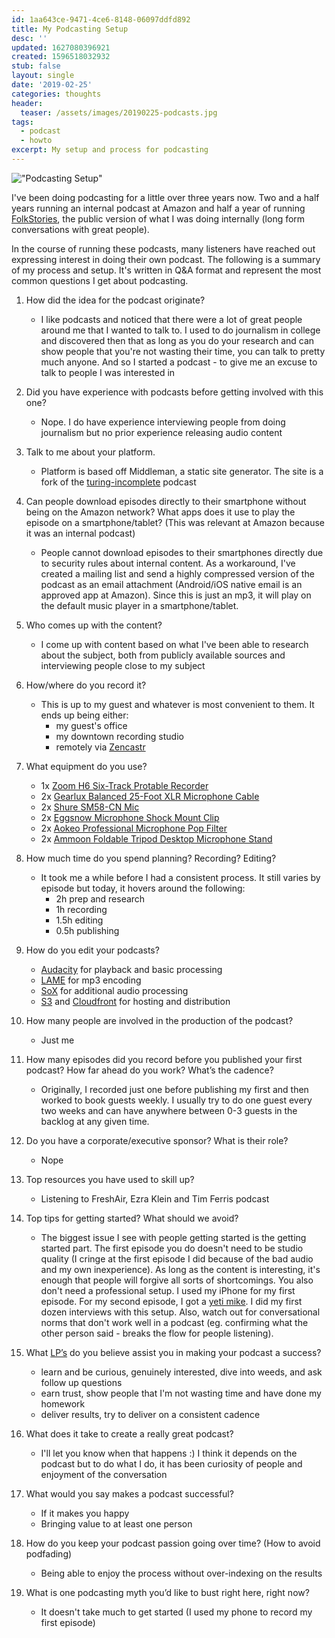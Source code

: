 ```yaml
---
id: 1aa643ce-9471-4ce6-8148-06097ddfd892
title: My Podcasting Setup
desc: ''
updated: 1627080396921
created: 1596518032932
stub: false
layout: single
date: '2019-02-25'
categories: thoughts
header:
  teaser: /assets/images/20190225-podcasts.jpg
tags:
  - podcast
  - howto
excerpt: My setup and process for podcasting
---
```

!["Podcasting Setup"](https://kevinslin-images.s3.us-west-2.amazonaws.com/images/20190225-podcasts.jpg)

I've been doing podcasting for a little over three years now. Two and a half years running an internal podcast at Amazon and half a year of running [FolkStories](https://folkstories.org), the public version of what I was doing internally (long form conversations with great people).

In the course of running these podcasts, many listeners have reached out expressing interest in doing their own podcast. The following is a summary of my process and setup. It's written in Q&A format and represent the most common questions I get about podcasting.

1. How did the idea for the podcast originate?
    - I like podcasts and noticed that there were a lot of great people around me that I wanted to talk to. I used to do journalism in college and discovered then that as long as you do your research and can show people that you're not wasting their time, you can talk to pretty much anyone. And so I started a podcast - to give me an excuse to talk to people I was interested in

2.	Did you have experience with podcasts before getting involved with this one?
    - Nope. I do have experience interviewing people from doing journalism but no prior experience releasing audio content

3.	Talk to me about your platform.
    - Platform is based off Middleman, a static site generator. The site is a fork of the [turing-incomplete](https://github.com/turing-incomplete/turing-incomplete) podcast

4. Can people download episodes directly to their smartphone without being on the Amazon network? What apps does it use to play the episode on a smartphone/tablet? (This was relevant at Amazon because it was an internal podcast)
    - People cannot download episodes to their smartphones directly due to security rules about internal content.  As a workaround, I've created a  mailing list and send a highly compressed version of the podcast as an email attachment (Android/iOS native email is an approved app at Amazon). Since this is just an mp3, it will play on the default music player in a smartphone/tablet.

5.	Who comes up with the content?
    - I come up with content based on what I've been able to research about the subject, both from publicly available sources and interviewing people close to my subject

6.	How/where do you record it?
    - This is up to my guest and whatever is most convenient to them. It ends up being either:
        - my guest's office
        - my downtown recording studio
        - remotely via [Zencastr](https://zencastr.com)
7. What equipment do you use?
    - 1x [Zoom H6 Six-Track Protable Recorder](https://amzn.to/2SrdMLd)
    - 2x [Gearlux Balanced 25-Foot XLR Microphone Cable](https://amzn.to/2ICUoeN)
    - 2x [Shure SM58-CN Mic](https://amzn.to/2U8q0dw)
    - 2x [Eggsnow Microphone Shock Mount Clip](https://amzn.to/2NtyJ7F)
    - 2x [Aokeo Professional Microphone Pop Filter ](https://amzn.to/2BTNSub)
    - 2x [Ammoon Foldable Tripod Desktop Microphone Stand](https://amzn.to/2IEtyCV)

7.	How much time do you spend planning? Recording? Editing?
    - It took me a while before I had a consistent process. It still varies by episode but today, it hovers around the following:
        - 2h prep and research
        - 1h recording
        - 1.5h editing
        - 0.5h publishing

8. How do you edit your podcasts?
    - [Audacity](https://www.audacityteam.org/) for playback and basic processing
    - [LAME](http://lame.sourceforge.net/) for mp3 encoding
    - [SoX](http://sox.sourceforge.net/) for additional audio processing
    - [S3](https://aws.amazon.com/s3/) and [Cloudfront](https://aws.amazon.com/cloudfront/) for hosting and distribution

8.	How many people are involved in the production of the podcast?
    - Just me

9.	How many episodes did you record before you published your first podcast? How far ahead do you work? What’s the cadence?
    - Originally, I recorded just one before publishing my first and then worked to book guests weekly. I usually try to do one guest every two weeks and can have anywhere between 0-3 guests in the backlog at any given time.

11.	Do you have a corporate/executive sponsor? What is their role?
    - Nope

12.	Top resources you have used to skill up?
    - Listening to FreshAir, Ezra Klein and Tim Ferris podcast

13. Top tips for getting started? What should we avoid?
    - The biggest issue I see with people getting started is the getting started part. The first episode you do doesn't need to be studio quality (I cringe at the first episode I did because of the bad audio and my own inexperience). As long as the content is interesting, it's enough that people will forgive all sorts of shortcomings. You also don't need a professional setup. I used my iPhone for my first episode. For my second episode, I got a [yeti mike](http://amzn.to/2wVEpk8). I did my first dozen interviews with this setup. Also, watch out for conversational norms that don't work well in a podcast (eg. confirming what the other person said - breaks the flow for people listening).

14. What [LP’s](https://www.amazon.jobs/en-gb/principles) do you believe assist you in making your podcast a success?
    - learn and be curious, genuinely interested, dive into weeds, and ask follow up questions
    - earn trust, show people that I'm not wasting time and have done my homework
    - deliver results, try to deliver on a consistent cadence

15. What does it take to create a really great podcast?
    - I'll let you know when that happens :) I think it depends on the podcast but to do what I do, it has been curiosity of people and enjoyment of the conversation

16. What would you say makes a podcast successful?
    - If it makes you happy
    - Bringing value to at least one person

17. How do you keep your podcast passion going over time? (How to avoid podfading)
    - Being able to enjoy the process without over-indexing on the results

18. What is one podcasting myth you’d like to bust right here, right now?
    - It doesn't take much to get started (I used my phone to record my first episode)

